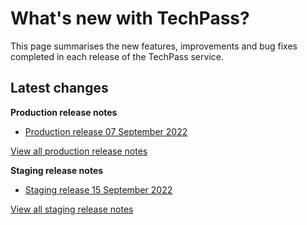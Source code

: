 # What's new with TechPass?

This page summarises the new features, improvements and bug fixes completed in each release of the TechPass service.

## Latest changes

**Production release notes**
- [Production release 07 September 2022](whats-new/production-release-notes?id=production-release-07-september-2022)
<!--
- [Production release 25 August 2022](whats-new/production-release-notes?id=production-release-25-august-2022)
- [Production Release 03 August 2022](whats-new/production-release-notes?id=production-release-03-august-2022)
- [Production Release 27 July 2022](whats-new/production-release-notes?id=production-release-27-july-2022)
- [Production Release 13 July 2022](whats-new/production-release-notes?id=production-release-13-july-2022)
- [Production Release 17 June 2022](whats-new/production-release-notes?id=production-release-17-june-2022)
-->

[View all production release notes](/whats-new/production-release-notes)

**Staging release notes**
- [Staging release 15 September 2022](whats-new/staging-release-notes?id=staging-release-15-september-2022)
<!--
- [Staging release 31 August 2022](whats-new/staging-release-notes?id=staging-release-31-august-2022)
- [Staging Release 17 August 2022](whats-new/staging-release-notes?id=staging-release-17-august-2022)
- [Staging Release 03 August 2022](whats-new/staging-release-notes?id=staging-release-03-august-2022)
- [Staging Release 20 July 2022](whats-new/staging-release-notes?id=staging-release-20-july-2022)
- [Staging Release 06 July 2022](whats-new/staging-release-notes?id=staging-release-06-july-2022)
-->

[View all staging release notes](/whats-new/staging-release-notes)
